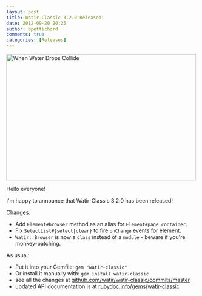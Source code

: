 ```yaml
---
layout: post
title: Watir-Classic 3.2.0 Released!
date: 2012-09-20 20:25
author: bpettichord
comments: true
categories: [Releases]
---
```

<a href="http://www.flickr.com/photos/laszlo-photo/4093575863/" title="When Water Drops Collide by laszlo-photo, on Flickr"><img src="http://farm3.staticflickr.com/2648/4093575863_9ba39f1a07.jpg" width="500" height="333" alt="When Water Drops Collide"></a>

Hello everyone!

I'm happy to announce that Watir-Classic 3.2.0 has been released!

Changes:
<ul>
<li>Add <code>Element#browser</code> method as an alias for <code>Element#page_container</code>.</li>
<li>Fix <code>SelectList#{select|clear}</code> to fire <code>onChange</code> events for <code></code> element.</li>
<li><code>Watir::Browser</code> is now a <code>class</code> instead of a <code>module</code> - beware if you're monkey-patching.</li>
</ul>

As usual: 

<ul>
<li>Put it into your Gemfile: <code>gem "watir-classic"</code></li>
<li>Or install it manually with: <code>gem install watir-classic</code></li>
<li>see all the changes at <a href="https://github.com/watir/watir-classic/commits/master/">github.com/watir/watir-classic/commits/master</a></li>
<li>updated API documentation is at <a href="http://rubydoc.info/gems/watir-classic">rubydoc.info/gems/watir-classic</a></li>
</ul>

<p>
